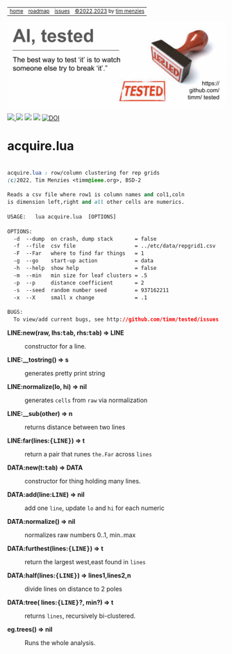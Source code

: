 <small><p>&nbsp;
<a name=top></a>
<table><tr> 
<td><a href="/README.md#top">home</a>
<td><a href="/ROADMAP.md">roadmap</a>
<td><a href="http:github.com/timm/tested/issues">issues</a>
<td> <a href="/LICENSE.md">&copy;2022,2023</a> by <a href="http://menzies.us">tim menzies</a>
</tr></table></small>
<img  align=center width=600 src="/docs/img/banner.png"></p>
<p> <img src="https://img.shields.io/badge/task-ai-blueviolet"><a
href="https://github.com/timm/tested/actions/workflows/tests.yml"> <img 
 src="https://github.com/timm/tested/actions/workflows/tests.yml/badge.svg"></a> <img 
 src="https://img.shields.io/badge/language-lua-orange"> <img 
 src="https://img.shields.io/badge/purpose-teaching-yellow"> <a 
 href="https://zenodo.org/badge/latestdoi/569981645"> <img 
 src="https://zenodo.org/badge/569981645.svg" alt="DOI"></a></p>


# acquire.lua

```css

acquire.lua : row/column clustering for rep grids
(c)2022, Tim Menzies <timm@ieee.org>, BSD-2 

Reads a csv file where row1 is column names and col1,coln
is dimension left,right and all other cells are numerics.

USAGE:   lua acquire.lua  [OPTIONS]

OPTIONS:
  -d  --dump  on crash, dump stack       = false
  -f  --file  csv file                   = ../etc/data/repgrid1.csv
  -F  --Far   where to find far things   = 1
  -g  --go    start-up action            = data
  -h  --help  show help                  = false
  -m  --min   min size for leaf clusters = .5
  -p  --p     distance coefficient       = 2
  -s  --seed  random number seed         = 937162211
  -x  --X     small x change             = .1

BUGS:
  To view/add current bugs, see http://github.com/timm/tested/issues

```
 

<dl>
<dt><b> LINE:new(raw, lhs:<tt>tab</tt>, rhs:<tt>tab</tt>) &rArr;  LINE </b></dt><dd>

 constructor for a line.

</dd>
<dt><b> LINE:__tostring() &rArr;  s </b></dt><dd>

 generates pretty print string

</dd>
<dt><b> LINE:normalize(lo, hi) &rArr;  nil </b></dt><dd>

 generates `cells` from `raw` via normalization

</dd>
<dt><b> LINE:__sub(other) &rArr;  n </b></dt><dd>

 returns distance between two lines

</dd>
<dt><b> LINE:far(lines:<tt>{LINE}</tt>) &rArr;  t </b></dt><dd>

 return a pair that runes `the.Far` across `lines`

</dd>
<dt><b> DATA:new(t:<tt>tab</tt>) &rArr;  DATA </b></dt><dd>

 constructor for thing holding many lines.

</dd>
<dt><b> DATA:add(line:<tt>LINE</tt>) &rArr;  nil </b></dt><dd>

 add one `line`, update `lo` and `hi` for each numeric

</dd>
<dt><b> DATA:normalize() &rArr;  nil </b></dt><dd>

 normalizes raw numbers 0..1, min..max

</dd>
<dt><b> DATA:furthest(lines:<tt>{LINE}</tt>) &rArr;  t </b></dt><dd>

 return the largest west,east found in `lines`

</dd>
<dt><b> DATA:half(lines:<tt>{LINE}</tt>) &rArr;  lines1,lines2,n </b></dt><dd>

 divide lines on distance to 2 poles

</dd>
<dt><b> DATA:tree(  lines:<tt>{LINE}</tt>?, min?) &rArr;  t </b></dt><dd>

 returns `lines`, recursively bi-clustered.

</dd>
<dt><b> eg.trees() &rArr;  nil </b></dt><dd>

 Runs the whole analysis.

</dd>
</dl>

